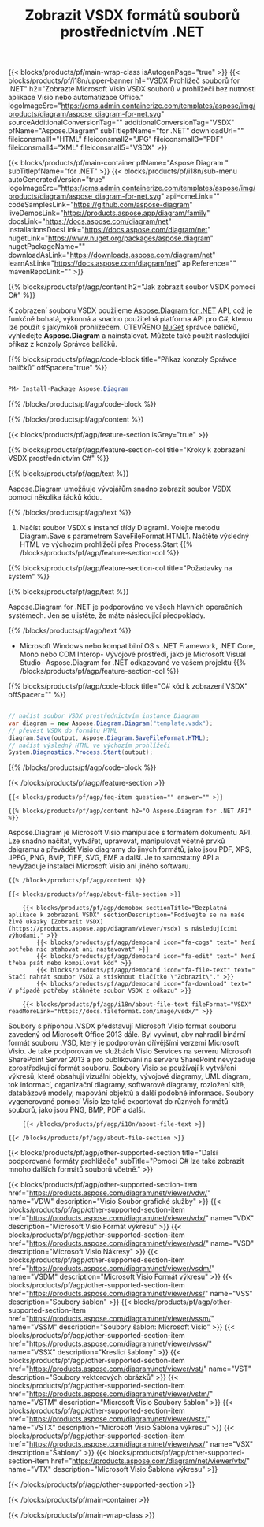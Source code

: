 ﻿---
title: Zobrazit VSDX formátů souborů prostřednictvím .NET 
weight: 5350
url: /cs/net/viewer/vsdx/ 
description: C# zdrojový kód pro načtení, vykreslení a zobrazení VSDX dokumentů na .NET Framework, .NET Core, Mono nebo COM Interop.
---
{{< blocks/products/pf/main-wrap-class isAutogenPage="true" >}}
{{< blocks/products/pf/i18n/upper-banner h1="VSDX Prohlížeč souborů for .NET" h2="Zobrazte Microsoft Visio VSDX souborů v prohlížeči bez nutnosti aplikace Visio nebo automatizace Office." logoImageSrc="https://cms.admin.containerize.com/templates/aspose/img/products/diagram/aspose_diagram-for-net.svg" sourceAdditionalConversionTag="" additionalConversionTag="VSDX" pfName="Aspose.Diagram" subTitlepfName="for .NET" downloadUrl="" fileiconsmall1="HTML" fileiconsmall2="JPG" fileiconsmall3="PDF" fileiconsmall4="XML" fileiconsmall5="VSDX" >}}

{{< blocks/products/pf/main-container pfName="Aspose.Diagram " subTitlepfName="for .NET" >}}
{{< blocks/products/pf/i18n/sub-menu autoGeneratedVersion="true" logoImageSrc="https://cms.admin.containerize.com/templates/aspose/img/products/diagram/aspose_diagram-for-net.svg" apiHomeLink="" codeSamplesLink="https://github.com/aspose-diagram" liveDemosLink="https://products.aspose.app/diagram/family" docsLink="https://docs.aspose.com/diagram/net" installationsDocsLink="https://docs.aspose.com/diagram/net" nugetLink="https://www.nuget.org/packages/aspose.diagram" nugetPackageName="" downloadAsLink="https://downloads.aspose.com/diagram/net" learnAsLink="https://docs.aspose.com/diagram/net" apiReference="" mavenRepoLink="" >}}

{{% blocks/products/pf/agp/content h2="Jak zobrazit soubor VSDX pomocí C#" %}}

 K zobrazení souboru VSDX použijeme
 [Aspose.Diagram for .NET](https://products.aspose.com/diagram/net) 
 API, což je funkčně bohatá, výkonná a snadno použitelná platforma API pro C#, kterou lze použít s jakýmkoli prohlížečem. OTEVŘENO
 [NuGet](https://www.nuget.org/packages/aspose.diagram) 
 správce balíčků, vyhledejte
 **Aspose.Diagram** 
 a nainstalovat. Můžete také použít následující příkaz z konzoly Správce balíčků.

{{% blocks/products/pf/agp/code-block title="Příkaz konzoly Správce balíčků" offSpacer="true" %}}

```cs

PM> Install-Package Aspose.Diagram


```

{{% /blocks/products/pf/agp/code-block %}}

{{% /blocks/products/pf/agp/content %}}

{{< blocks/products/pf/agp/feature-section isGrey="true" >}}

{{% blocks/products/pf/agp/feature-section-col title="Kroky k zobrazení VSDX prostřednictvím C#" %}}

{{% blocks/products/pf/agp/text %}}

 Aspose.Diagram umožňuje vývojářům snadno zobrazit soubor VSDX pomocí několika řádků kódu.

{{% /blocks/products/pf/agp/text %}}

1. Načíst soubor VSDX s instancí třídy Diagram1. Volejte metodu Diagram.Save s parametrem SaveFileFormat.HTML1. Načtěte výsledný HTML ve výchozím prohlížeči přes Process.Start
{{% /blocks/products/pf/agp/feature-section-col %}}

{{% blocks/products/pf/agp/feature-section-col title="Požadavky na systém" %}}

{{% blocks/products/pf/agp/text %}}

 Aspose.Diagram for .NET je podporováno ve všech hlavních operačních systémech. Jen se ujistěte, že máte následující předpoklady.

{{% /blocks/products/pf/agp/text %}}

- Microsoft Windows nebo kompatibilní OS s .NET Framework, .NET Core, Mono nebo COM Interop- Vývojové prostředí, jako je Microsoft Visual Studio- Aspose.Diagram for .NET odkazované ve vašem projektu
{{% /blocks/products/pf/agp/feature-section-col %}}

{{% blocks/products/pf/agp/code-block title="C# kód k zobrazení VSDX" offSpacer="" %}}

```cs

// načíst soubor VSDX prostřednictvím instance Diagram
var diagram = new Aspose.Diagram.Diagram("template.vsdx");
// převést VSDX do formátu HTML
diagram.Save(output, Aspose.Diagram.SaveFileFormat.HTML);
// načíst výsledný HTML ve výchozím prohlížeči
System.Diagnostics.Process.Start(output);


```

{{% /blocks/products/pf/agp/code-block %}}

{{< /blocks/products/pf/agp/feature-section >}}

    {{< blocks/products/pf/agp/faq-item question="" answer="" >}}
 

<!-- aboutfile Starts -->

    {{% blocks/products/pf/agp/content h2="O Aspose.Diagram for .NET API" %}}

 Aspose.Diagram je Microsoft Visio manipulace s formátem dokumentu API. Lze snadno načítat, vytvářet, upravovat, manipulovat včetně prvků daigramu a převádět Visio diagramy do jiných formátů, jako jsou PDF, XPS, JPEG, PNG, BMP, TIFF, SVG, EMF a další. Je to samostatný API a nevyžaduje instalaci Microsoft Visio ani jiného softwaru.  



    {{% /blocks/products/pf/agp/content %}}

    {{< blocks/products/pf/agp/about-file-section >}}

        {{< blocks/products/pf/agp/demobox sectionTitle="Bezplatná aplikace k zobrazení VSDX" sectionDescription="Podívejte se na naše živé ukázky [Zobrazit VSDX](https://products.aspose.app/diagram/viewer/vsdx) s následujícími výhodami." >}}
            {{< blocks/products/pf/agp/democard icon="fa-cogs" text=" Není potřeba nic stahovat ani nastavovat" >}}
            {{< blocks/products/pf/agp/democard icon="fa-edit" text=" Není třeba psát nebo kompilovat kód" >}}
            {{< blocks/products/pf/agp/democard icon="fa-file-text" text=" Stačí nahrát soubor VSDX a stisknout tlačítko \"Zobrazit\"." >}}
            {{< blocks/products/pf/agp/democard icon="fa-download" text=" V případě potřeby stáhněte soubor VSDX z odkazu" >}}

        {{< blocks/products/pf/agp/i18n/about-file-text fileFormat="VSDX" readMoreLink="https://docs.fileformat.com/image/vsdx/" >}}
Soubory s příponou .VSDX představují Microsoft Visio formát souboru zavedený od Microsoft Office 2013 dále. Byl vyvinut, aby nahradil binární formát souboru .VSD, který je podporován dřívějšími verzemi Microsoft Visio. Je také podporován ve službách Visio Services na serveru Microsoft SharePoint Server 2013 a pro publikování na serveru SharePoint nevyžaduje zprostředkující formát souboru. Soubory Visio se používají k vytváření výkresů, které obsahují vizuální objekty, vývojové diagramy, UML diagram, tok informací, organizační diagramy, softwarové diagramy, rozložení sítě, databázové modely, mapování objektů a další podobné informace. Soubory vygenerované pomocí Visio lze také exportovat do různých formátů souborů, jako jsou PNG, BMP, PDF a další.

        {{< /blocks/products/pf/agp/i18n/about-file-text >}}

    {{< /blocks/products/pf/agp/about-file-section >}}

<!-- aboutfile Ends -->

{{< blocks/products/pf/agp/other-supported-section title="Další podporované formáty prohlížeče" subTitle="Pomocí C# lze také zobrazit mnoho dalších formátů souborů včetně." >}}

{{< blocks/products/pf/agp/other-supported-section-item href="https://products.aspose.com/diagram/net/viewer/vdw/" name="VDW" description="Visio Soubor grafické služby" >}}
{{< blocks/products/pf/agp/other-supported-section-item href="https://products.aspose.com/diagram/net/viewer/vdx/" name="VDX" description="Microsoft Visio Formát výkresu" >}}
{{< blocks/products/pf/agp/other-supported-section-item href="https://products.aspose.com/diagram/net/viewer/vsd/" name="VSD" description="Microsoft Visio Nákresy" >}}
{{< blocks/products/pf/agp/other-supported-section-item href="https://products.aspose.com/diagram/net/viewer/vsdm/" name="VSDM" description="Microsoft Visio Formát výkresu" >}}
{{< blocks/products/pf/agp/other-supported-section-item href="https://products.aspose.com/diagram/net/viewer/vss/" name="VSS" description="Soubory šablon" >}}
{{< blocks/products/pf/agp/other-supported-section-item href="https://products.aspose.com/diagram/net/viewer/vssm/" name="VSSM" description="Soubory šablon: Microsoft Visio" >}}
{{< blocks/products/pf/agp/other-supported-section-item href="https://products.aspose.com/diagram/net/viewer/vssx/" name="VSSX" description="Kreslicí šablony" >}}
{{< blocks/products/pf/agp/other-supported-section-item href="https://products.aspose.com/diagram/net/viewer/vst/" name="VST" description="Soubory vektorových obrázků" >}}
{{< blocks/products/pf/agp/other-supported-section-item href="https://products.aspose.com/diagram/net/viewer/vstm/" name="VSTM" description="Microsoft Visio Soubory šablon" >}}
{{< blocks/products/pf/agp/other-supported-section-item href="https://products.aspose.com/diagram/net/viewer/vstx/" name="VSTX" description="Microsoft Visio Šablona výkresu" >}}
{{< blocks/products/pf/agp/other-supported-section-item href="https://products.aspose.com/diagram/net/viewer/vsx/" name="VSX" description="Šablony" >}}
{{< blocks/products/pf/agp/other-supported-section-item href="https://products.aspose.com/diagram/net/viewer/vtx/" name="VTX" description="Microsoft Visio Šablona výkresu" >}}

{{< /blocks/products/pf/agp/other-supported-section >}}

{{< /blocks/products/pf/main-container >}}
    
{{< /blocks/products/pf/main-wrap-class >}}